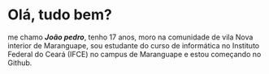 # Olá, tudo bem?

me chamo _**João pedro**_, tenho 17 anos, moro na comunidade de vila Nova interior de Maranguape, sou estudante do curso de informática no Instituto Federal do Ceará (IFCE) no campus de Maranguape e estou começando no Github.
